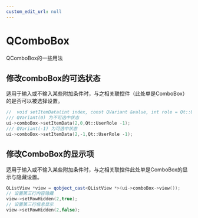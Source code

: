 ```yaml
---
custom_edit_url: null
---
```


# QComboBox

QComboBox的一些用法

## 修改comboBox的可选状态

适用于输入或不输入某些附加条件时，与之相关联控件（此处单是ComboBox）的是否可以被选择设置。

```cpp
//  void setItemData(int index, const QVariant &value, int role = Qt::UserRole);
/// QVariant(0) 为不可选中状态
ui->comboBox->setItemData(2,0,Qt::UserRole -1);
/// QVariant(-1) 为可选中状态
ui->comboBox->setItemData(2,-1,Qt::UserRole -1);
```

## 修改ComboBox的显示项

适用于输入或不输入某些附加条件时，与之相关联控件此处单是ComboBox的显示与隐藏设置。

```cpp
QListView *view = qobject_cast<QListView *>(ui->comboBox->view());
// 设置第三行内容隐藏
view->setRowHidden(2,true);
// 设置第三行信息显示
view->setRowHidden(2,false);
```
